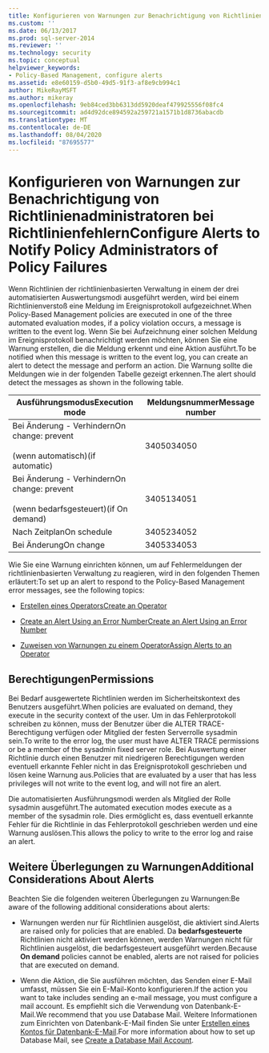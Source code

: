 ```yaml
---
title: Konfigurieren von Warnungen zur Benachrichtigung von Richtlinienadministratoren bei Richtlinienfehlern | Microsoft-Dokumentation
ms.custom: ''
ms.date: 06/13/2017
ms.prod: sql-server-2014
ms.reviewer: ''
ms.technology: security
ms.topic: conceptual
helpviewer_keywords:
- Policy-Based Management, configure alerts
ms.assetid: e8e60159-d5b0-49d5-91f3-af8e9cb994c1
author: MikeRayMSFT
ms.author: mikeray
ms.openlocfilehash: 9eb84ced3bb6313dd5920deaf479925556f08fc4
ms.sourcegitcommit: ad4d92dce894592a259721a1571b1d8736abacdb
ms.translationtype: MT
ms.contentlocale: de-DE
ms.lasthandoff: 08/04/2020
ms.locfileid: "87695577"
---
```

# <a name="configure-alerts-to-notify-policy-administrators-of-policy-failures"></a><span data-ttu-id="3a5ca-102">Konfigurieren von Warnungen zur Benachrichtigung von Richtlinienadministratoren bei Richtlinienfehlern</span><span class="sxs-lookup"><span data-stu-id="3a5ca-102">Configure Alerts to Notify Policy Administrators of Policy Failures</span></span>
  <span data-ttu-id="3a5ca-103">Wenn Richtlinien der richtlinienbasierten Verwaltung in einem der drei automatisierten Auswertungsmodi ausgeführt werden, wird bei einem Richtlinienverstoß eine Meldung im Ereignisprotokoll aufgezeichnet.</span><span class="sxs-lookup"><span data-stu-id="3a5ca-103">When Policy-Based Management policies are executed in one of the three automated evaluation modes, if a policy violation occurs, a message is written to the event log.</span></span> <span data-ttu-id="3a5ca-104">Wenn Sie bei Aufzeichnung einer solchen Meldung im Ereignisprotokoll benachrichtigt werden möchten, können Sie eine Warnung erstellen, die die Meldung erkennt und eine Aktion ausführt.</span><span class="sxs-lookup"><span data-stu-id="3a5ca-104">To be notified when this message is written to the event log, you can create an alert to detect the message and perform an action.</span></span> <span data-ttu-id="3a5ca-105">Die Warnung sollte die Meldungen wie in der folgenden Tabelle gezeigt erkennen.</span><span class="sxs-lookup"><span data-stu-id="3a5ca-105">The alert should detect the messages as shown in the following table.</span></span>  
  
|<span data-ttu-id="3a5ca-106">Ausführungsmodus</span><span class="sxs-lookup"><span data-stu-id="3a5ca-106">Execution mode</span></span>|<span data-ttu-id="3a5ca-107">Meldungsnummer</span><span class="sxs-lookup"><span data-stu-id="3a5ca-107">Message number</span></span>|  
|--------------------|--------------------|  
|<span data-ttu-id="3a5ca-108">Bei Änderung - Verhindern</span><span class="sxs-lookup"><span data-stu-id="3a5ca-108">On change: prevent</span></span><br /><br /> <span data-ttu-id="3a5ca-109">(wenn automatisch)</span><span class="sxs-lookup"><span data-stu-id="3a5ca-109">(if automatic)</span></span>|<span data-ttu-id="3a5ca-110">34050</span><span class="sxs-lookup"><span data-stu-id="3a5ca-110">34050</span></span>|  
|<span data-ttu-id="3a5ca-111">Bei Änderung - Verhindern</span><span class="sxs-lookup"><span data-stu-id="3a5ca-111">On change: prevent</span></span><br /><br /> <span data-ttu-id="3a5ca-112">(wenn bedarfsgesteuert)</span><span class="sxs-lookup"><span data-stu-id="3a5ca-112">(if On demand)</span></span>|<span data-ttu-id="3a5ca-113">34051</span><span class="sxs-lookup"><span data-stu-id="3a5ca-113">34051</span></span>|  
|<span data-ttu-id="3a5ca-114">Nach Zeitplan</span><span class="sxs-lookup"><span data-stu-id="3a5ca-114">On schedule</span></span>|<span data-ttu-id="3a5ca-115">34052</span><span class="sxs-lookup"><span data-stu-id="3a5ca-115">34052</span></span>|  
|<span data-ttu-id="3a5ca-116">Bei Änderung</span><span class="sxs-lookup"><span data-stu-id="3a5ca-116">On change</span></span>|<span data-ttu-id="3a5ca-117">34053</span><span class="sxs-lookup"><span data-stu-id="3a5ca-117">34053</span></span>|  
  
 <span data-ttu-id="3a5ca-118">Wie Sie eine Warnung einrichten können, um auf Fehlermeldungen der richtlinienbasierten Verwaltung zu reagieren, wird in den folgenden Themen erläutert:</span><span class="sxs-lookup"><span data-stu-id="3a5ca-118">To set up an alert to respond to the Policy-Based Management error messages, see the following topics:</span></span>  
  
-   [<span data-ttu-id="3a5ca-119">Erstellen eines Operators</span><span class="sxs-lookup"><span data-stu-id="3a5ca-119">Create an Operator</span></span>](../../ssms/agent/create-an-operator.md)  
  
-   [<span data-ttu-id="3a5ca-120">Create an Alert Using an Error Number</span><span class="sxs-lookup"><span data-stu-id="3a5ca-120">Create an Alert Using an Error Number</span></span>](../../ssms/agent/create-an-alert-using-an-error-number.md)  
  
-   [<span data-ttu-id="3a5ca-121">Zuweisen von Warnungen zu einem Operator</span><span class="sxs-lookup"><span data-stu-id="3a5ca-121">Assign Alerts to an Operator</span></span>](../../ssms/agent/assign-alerts-to-an-operator.md)  
  
## <a name="permissions"></a><span data-ttu-id="3a5ca-122">Berechtigungen</span><span class="sxs-lookup"><span data-stu-id="3a5ca-122">Permissions</span></span>  
 <span data-ttu-id="3a5ca-123">Bei Bedarf ausgewertete Richtlinien werden im Sicherheitskontext des Benutzers ausgeführt.</span><span class="sxs-lookup"><span data-stu-id="3a5ca-123">When policies are evaluated on demand, they execute in the security context of the user.</span></span> <span data-ttu-id="3a5ca-124">Um in das Fehlerprotokoll schreiben zu können, muss der Benutzer über die ALTER TRACE-Berechtigung verfügen oder Mitglied der festen Serverrolle sysadmin sein.</span><span class="sxs-lookup"><span data-stu-id="3a5ca-124">To write to the error log, the user must have ALTER TRACE permissions or be a member of the sysadmin fixed server role.</span></span> <span data-ttu-id="3a5ca-125">Bei Auswertung einer Richtlinie durch einen Benutzer mit niedrigeren Berechtigungen werden eventuell erkannte Fehler nicht in das Ereignisprotokoll geschrieben und lösen keine Warnung aus.</span><span class="sxs-lookup"><span data-stu-id="3a5ca-125">Policies that are evaluated by a user that has less privileges will not write to the event log, and will not fire an alert.</span></span>  
  
 <span data-ttu-id="3a5ca-126">Die automatisierten Ausführungsmodi werden als Mitglied der Rolle sysadmin ausgeführt.</span><span class="sxs-lookup"><span data-stu-id="3a5ca-126">The automated execution modes execute as a member of the sysadmin role.</span></span> <span data-ttu-id="3a5ca-127">Dies ermöglicht es, dass eventuell erkannte Fehler für die Richtlinie in das Fehlerprotokoll geschrieben werden und eine Warnung auslösen.</span><span class="sxs-lookup"><span data-stu-id="3a5ca-127">This allows the policy to write to the error log and raise an alert.</span></span>  
  
## <a name="additional-considerations-about-alerts"></a><span data-ttu-id="3a5ca-128">Weitere Überlegungen zu Warnungen</span><span class="sxs-lookup"><span data-stu-id="3a5ca-128">Additional Considerations About Alerts</span></span>  
 <span data-ttu-id="3a5ca-129">Beachten Sie die folgenden weiteren Überlegungen zu Warnungen:</span><span class="sxs-lookup"><span data-stu-id="3a5ca-129">Be aware of the following additional considerations about alerts:</span></span>  
  
-   <span data-ttu-id="3a5ca-130">Warnungen werden nur für Richtlinien ausgelöst, die aktiviert sind.</span><span class="sxs-lookup"><span data-stu-id="3a5ca-130">Alerts are raised only for policies that are enabled.</span></span> <span data-ttu-id="3a5ca-131">Da **bedarfsgesteuerte** Richtlinien nicht aktiviert werden können, werden Warnungen nicht für Richtlinien ausgelöst, die bedarfsgesteuert ausgeführt werden.</span><span class="sxs-lookup"><span data-stu-id="3a5ca-131">Because **On demand** policies cannot be enabled, alerts are not raised for policies that are executed on demand.</span></span>  
  
-   <span data-ttu-id="3a5ca-132">Wenn die Aktion, die Sie ausführen möchten, das Senden einer E-Mail umfasst, müssen Sie ein E-Mail-Konto konfigurieren.</span><span class="sxs-lookup"><span data-stu-id="3a5ca-132">If the action you want to take includes sending an e-mail message, you must configure a mail account.</span></span> <span data-ttu-id="3a5ca-133">Es empfiehlt sich die Verwendung von Datenbank-E-Mail.</span><span class="sxs-lookup"><span data-stu-id="3a5ca-133">We recommend that you use Database Mail.</span></span> <span data-ttu-id="3a5ca-134">Weitere Informationen zum Einrichten von Datenbank-E-Mail finden Sie unter [Erstellen eines Kontos für Datenbank-E-Mail](../database-mail/create-a-database-mail-account.md).</span><span class="sxs-lookup"><span data-stu-id="3a5ca-134">For more information about how to set up Database Mail, see [Create a Database Mail Account](../database-mail/create-a-database-mail-account.md).</span></span>  
  
  
